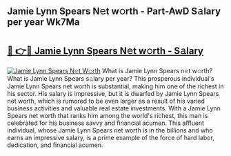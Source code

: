 ## Jamie Lynn Spears N𝚎t w𝚘rth - Part-AwD S𝚊lary per year Wk7Ma

# <h2><a href="http://gc3jpu6.nevu.top/?p=Jamie+Lynn+Spears">🔗 👉🔴 Jamie Lynn Spears N𝚎t w𝚘rth - S𝚊lary</a></h2>

[![Jamie Lynn Spears N𝚎t W𝚘rth](https://i.imgur.com/Oavwk0R.jpeg)](http://gc3jpu6.nevu.top/?p=Jamie+Lynn+Spears)
What is Jamie Lynn Spears n𝚎t w𝚘rth? What is Jamie Lynn Spears s𝚊lary per year?
This prosperous individual's Jamie Lynn Spears net worth is substantial, making him one of the richest in his sector. His salary is impressive, but it is dwarfed by Jamie Lynn Spears net worth, which is rumored to be even larger as a result of his varied business activities and valuable real estate investments. With a Jamie Lynn Spears net worth that ranks him among the world's richest, this man is celebrated for his business savvy and financial acumen. This affluent individual, whose Jamie Lynn Spears net worth is in the billions and who earns an impressive salary, is a prime example of the force of hard labor, dedication, and financial acumen.
